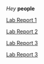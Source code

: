 *Hey* **people**

[Lab Report 1](https://kecohen575.github.io/cse15l-lab-reports/LabReport1.html)

[Lab Report 2](https://kecohen575.github.io/cse15l-lab-reports/LabReport2.html)

[Lab Report 3](https://kecohen575.github.io/cse15l-lab-reports/LabReport3.html)

[Lab Report 3](https://kecohen575.github.io/cse15l-lab-reports/LabReport4.html)
